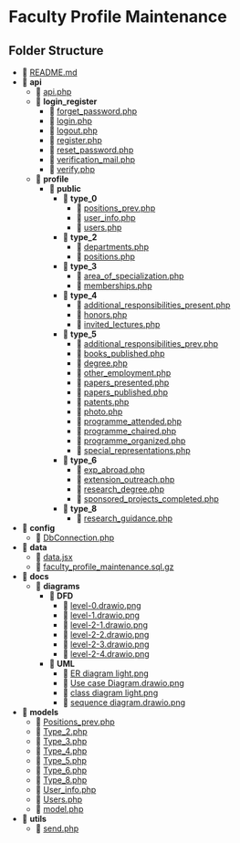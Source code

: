 # Faculty Profile Maintenance

## Folder Structure

   - 📄 [README.md](README.md)
   - 📂 __api__
     - 📄 [api.php](api/api.php)
     - 📂 __login\_register__
       - 📄 [forget\_password.php](api/login_register/forget_password.php)
       - 📄 [login.php](api/login_register/login.php)
       - 📄 [logout.php](api/login_register/logout.php)
       - 📄 [register.php](api/login_register/register.php)
       - 📄 [reset\_password.php](api/login_register/reset_password.php)
       - 📄 [verification\_mail.php](api/login_register/verification_mail.php)
       - 📄 [verify.php](api/login_register/verify.php)
     - 📂 __profile__
       - 📂 __public__
         - 📂 __type\_0__
           - 📄 [positions\_prev.php](api/profile/public/type_0/positions_prev.php)
           - 📄 [user\_info.php](api/profile/public/type_0/user_info.php)
           - 📄 [users.php](api/profile/public/type_0/users.php)
         - 📂 __type\_2__
           - 📄 [departments.php](api/profile/public/type_2/departments.php)
           - 📄 [positions.php](api/profile/public/type_2/positions.php)
         - 📂 __type\_3__
           - 📄 [area\_of\_specialization.php](api/profile/public/type_3/area_of_specialization.php)
           - 📄 [memberships.php](api/profile/public/type_3/memberships.php)
         - 📂 __type\_4__
           - 📄 [additional\_responsibilities\_present.php](api/profile/public/type_4/additional_responsibilities_present.php)
           - 📄 [honors.php](api/profile/public/type_4/honors.php)
           - 📄 [invited\_lectures.php](api/profile/public/type_4/invited_lectures.php)
         - 📂 __type\_5__
           - 📄 [additional\_responsibilities\_prev.php](api/profile/public/type_5/additional_responsibilities_prev.php)
           - 📄 [books\_published.php](api/profile/public/type_5/books_published.php)
           - 📄 [degree.php](api/profile/public/type_5/degree.php)
           - 📄 [other\_employment.php](api/profile/public/type_5/other_employment.php)
           - 📄 [papers\_presented.php](api/profile/public/type_5/papers_presented.php)
           - 📄 [papers\_published.php](api/profile/public/type_5/papers_published.php)
           - 📄 [patents.php](api/profile/public/type_5/patents.php)
           - 📄 [photo.php](api/profile/public/type_5/photo.php)
           - 📄 [programme\_attended.php](api/profile/public/type_5/programme_attended.php)
           - 📄 [programme\_chaired.php](api/profile/public/type_5/programme_chaired.php)
           - 📄 [programme\_organized.php](api/profile/public/type_5/programme_organized.php)
           - 📄 [special\_representations.php](api/profile/public/type_5/special_representations.php)
         - 📂 __type\_6__
           - 📄 [exp\_abroad.php](api/profile/public/type_6/exp_abroad.php)
           - 📄 [extension\_outreach.php](api/profile/public/type_6/extension_outreach.php)
           - 📄 [research\_degree.php](api/profile/public/type_6/research_degree.php)
           - 📄 [sponsored\_projects\_completed.php](api/profile/public/type_6/sponsored_projects_completed.php)
         - 📂 __type\_8__
           - 📄 [research\_guidance.php](api/profile/public/type_8/research_guidance.php)
   - 📂 __config__
     - 📄 [DbConnection.php](config/DbConnection.php)
   - 📂 __data__
     - 📄 [data.jsx](data/data.jsx)
     - 📄 [faculty\_profile\_maintenance.sql.gz](data/faculty_profile_maintenance.sql.gz)
   - 📂 __docs__
     - 📂 __diagrams__
       - 📂 __DFD__
         - 📄 [level\-0.drawio.png](docs/diagrams/DFD/level-0.drawio.png)
         - 📄 [level\-1.drawio.png](docs/diagrams/DFD/level-1.drawio.png)
         - 📄 [level\-2\-1.drawio.png](docs/diagrams/DFD/level-2-1.drawio.png)
         - 📄 [level\-2\-2.drawio.png](docs/diagrams/DFD/level-2-2.drawio.png)
         - 📄 [level\-2\-3.drawio.png](docs/diagrams/DFD/level-2-3.drawio.png)
         - 📄 [level\-2\-4.drawio.png](docs/diagrams/DFD/level-2-4.drawio.png)
       - 📂 __UML__
         - 📄 [ER diagram light.png](docs/diagrams/UML/ER%20diagram%20light.png)
         - 📄 [Use case Diagram.drawio.png](docs/diagrams/UML/Use%20case%20Diagram.drawio.png)
         - 📄 [class diagram light.png](docs/diagrams/UML/class%20diagram%20light.png)
         - 📄 [sequence diagram.drawio.png](docs/diagrams/UML/sequence%20diagram.drawio.png)
   - 📂 __models__
     - 📄 [Positions\_prev.php](models/Positions_prev.php)
     - 📄 [Type\_2.php](models/Type_2.php)
     - 📄 [Type\_3.php](models/Type_3.php)
     - 📄 [Type\_4.php](models/Type_4.php)
     - 📄 [Type\_5.php](models/Type_5.php)
     - 📄 [Type\_6.php](models/Type_6.php)
     - 📄 [Type\_8.php](models/Type_8.php)
     - 📄 [User\_info.php](models/User_info.php)
     - 📄 [Users.php](models/Users.php)
     - 📄 [model.php](models/model.php)
   - 📂 __utils__
     - 📄 [send.php](utils/send.php)

